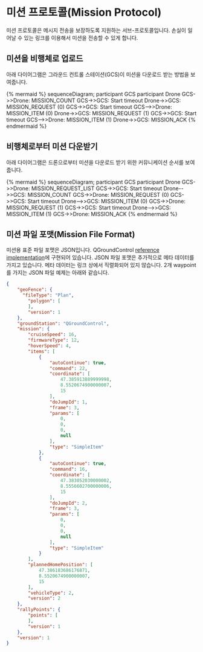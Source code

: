 # 미션 프로토콜(Mission Protocol)

미션 프로토콜은 메시지 전송을 보장하도록 지원하는 서브-프로토콜입니다. 손실이 일어날 수 있는 링크를 이용해서 미션을 전송할 수 있게 합니다.

## 미션을 비행체로 업로드

아래 다이어그램은 그라운드 컨트롤 스테이션(GCS)이 미션을 다운로드 받는 방법을 보여줍니다.

{% mermaid %}
sequenceDiagram;
    participant GCS
    participant Drone
    GCS->>Drone: MISSION_COUNT
    GCS->>GCS: Start timeout
    Drone->>GCS: MISSION_REQUEST (0)
    GCS->>GCS: Start timeout
    GCS-->>Drone: MISSION_ITEM (0)
    Drone->>GCS: MISSION_REQUEST (1)
    GCS->>GCS: Start timeout
    GCS-->>Drone: MISSION_ITEM (1)
    Drone->>GCS: MISSION_ACK
{% endmermaid %}


## 비행체로부터 미션 다운받기

아래 다이어그램은 드론으로부터 미션을 다운로드 받기 위한 커뮤니케이션 순서를 보여줍니다.

{% mermaid %}
sequenceDiagram;
    participant GCS
    participant Drone
    GCS->>Drone: MISSION_REQUEST_LIST
    GCS->>GCS: Start timeout
    Drone-->>GCS: MISSION_COUNT
    GCS->>Drone: MISSION_REQUEST (0)
    GCS->>GCS: Start timeout
    Drone-->>GCS: MISSION_ITEM (0)
    GCS->>Drone: MISSION_REQUEST (1)
    GCS->>GCS: Start timeout
    Drone-->>GCS: MISSION_ITEM (1)
    GCS->>Drone: MISSION_ACK
{% endmermaid %}

## 미션 파일 포맷(Mission File Format)

미션용 표준 파일 포맷은 JSON입니다. QGroundControl [reference implementation](http://github.com/mavlink/qgroundcontrol)에 구현되어 있습니다. JSON 파일 포맷은 추가적으로 메타 데이터를 가지고 있습니다. 메타 데이터는 링크 상에서 직렬화되어 있지 않습니다. 2개 waypoint를 가지는 JSON 파일 예제는 아래와 같습니다.

```json
{
    "geoFence": {
      "fileType": "Plan",
        "polygon": [
        ],
        "version": 1
    },
    "groundStation": "QGroundControl",
    "mission": {
        "cruiseSpeed": 16,
        "firmwareType": 12,
        "hoverSpeed": 4,
        "items": [
            {
                "autoContinue": true,
                "command": 22,
                "coordinate": [
                    47.385913889999998,
                    8.5520674900000007,
                    15
                ],
                "doJumpId": 1,
                "frame": 3,
                "params": [
                    0,
                    0,
                    0,
                    null
                ],
                "type": "SimpleItem"
            },
            {
                "autoContinue": true,
                "command": 16,
                "coordinate": [
                    47.383052030000002,
                    8.5556602700000006,
                    15
                ],
                "doJumpId": 2,
                "frame": 3,
                "params": [
                    0,
                    0,
                    0,
                    null
                ],
                "type": "SimpleItem"
            }
        ],
        "plannedHomePosition": [
            47.386183686176871,
            8.5520674900000007,
            15
        ],
        "vehicleType": 2,
        "version": 2
    },
    "rallyPoints": {
        "points": [
        ],
        "version": 1
    },
    "version": 1
}
```
